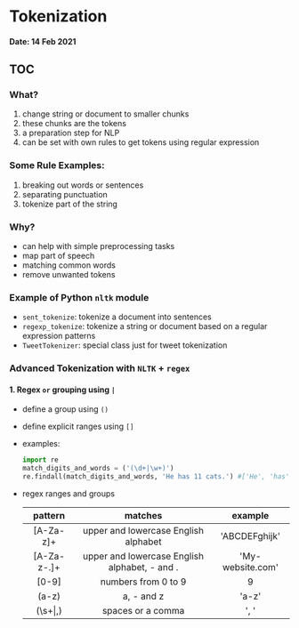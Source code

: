 # Tokenization

#### Date: 14 Feb 2021

## TOC

### What?

1. change string or document to smaller chunks
2. these chunks are the tokens
3. a preparation step for NLP
4. can be set with own rules to get tokens using regular expression

### Some Rule Examples:

1. breaking out words or sentences
2. separating punctuation
3. tokenize part of the string

### Why?

- can help with simple preprocessing tasks
- map part of speech
- matching common words
- remove unwanted tokens

### Example of Python `nltk` module

- `sent_tokenize`: tokenize a document into sentences
- `regexp_tokenize`: tokenize a string or document based on a regular expression patterns
- `TweetTokenizer`: special class just for tweet tokenization

### Advanced Tokenization with `NLTK` + `regex`

#### 1. Regex `or` grouping using `|`

- define a group using `()`
- define explicit ranges using `[]`
- examples:
  ```python
  import re
  match_digits_and_words = ('(\d+|\w+)')
  re.findall(match_digits_and_words, 'He has 11 cats.') #['He', 'has', '11', 'cats']
  ```
- regex ranges and groups

  |    pattern    |                    matches                    |     example      |
  | :-----------: | :-------------------------------------------: | :--------------: |
  |   [A-Za-z]+   |     upper and lowercase English alphabet      |  'ABCDEFghijk'   |
  | [A-Za-z\-\.]+ | upper and lowercase English alphabet, - and . | 'My-website.com' |
  |     [0-9]     |              numbers from 0 to 9              |        9         |
  |     (a-z)     |                  a, - and z                   |      'a-z'       |
  |   (\s+\|,)    |               spaces or a comma               |       ', '       |
